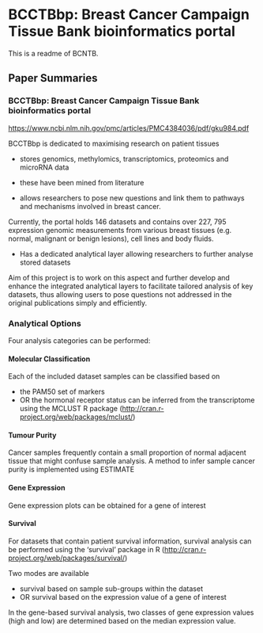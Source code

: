 # BCCTBbp: Breast Cancer Campaign Tissue Bank bioinformatics portal

This is a readme of BCNTB.

## Paper Summaries

### BCCTBbp: Breast Cancer Campaign Tissue Bank bioinformatics portal

https://www.ncbi.nlm.nih.gov/pmc/articles/PMC4384036/pdf/gku984.pdf

BCCTBbp  is  dedicated  to  maximising  research  on  patient  tissues

- stores  genomics,  methylomics,  transcriptomics,  proteomics  and  microRNA  data

- these have been mined from literature
- allows researchers to pose new questions and link them to  pathways  and mechanisms  involved  in  breast  cancer.

Currently, the  portal  holds  146  datasets and contains over  227, 795  expression genomic  measurements  from  various breast tissues (e.g. normal, malignant or benign lesions), cell lines and body fluids.

- Has a dedicated analytical layer allowing researchers to further analyse stored datasets

Aim of this project is to work on this aspect and further develop and enhance the integrated analytical layers to facilitate tailored analysis of key datasets, thus allowing users to pose questions not addressed in the original publications simply and efficiently.


### Analytical Options

Four analysis categories can be performed: 

#### Molecular Classification
Each of the included dataset samples can be classified based on
- the PAM50 set of markers
- OR the hormonal receptor status can be inferred from the transcriptome using the MCLUST R package (http://cran.r-project.org/web/packages/mclust/)
#### Tumour Purity
Cancer samples frequently contain a small proportion of normal adjacent tissue that might confuse sample analysis. A method to infer sample cancer purity is implemented using ESTIMATE
#### Gene Expression
Gene expression plots can be obtained for a gene of interest
#### Survival
For datasets that contain patient survival information, survival analysis can be performed using the ‘survival’ package in R (http://cran.r-project.org/web/packages/survival/)

Two modes are available
- survival based on sample sub-groups within the dataset
- OR survival based on the expression value of a gene of interest

In the gene-based survival analysis, two classes of gene expression values (high and low) are determined based on the median expression value.
